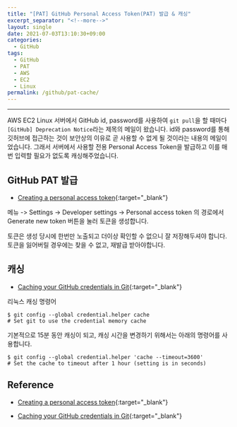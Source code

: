 ```yaml
---
title: "[PAT] GitHub Personal Access Token(PAT) 발급 & 캐싱"
excerpt_separator: "<!--more-->"
layout: single
date: 2021-07-03T13:10:30+09:00
categories:
  - GitHub
tags:
  - GitHub
  - PAT
  - AWS
  - EC2
  - Linux
permalink: /github/pat-cache/
---
```

---
AWS EC2 Linux 서버에서 GitHub id, password를 사용하여 `git pull`을 할 때마다 `[GitHub] Deprecation Notice`라는 제목의 메일이 왔습니다. id와 password를 통해 깃허브에 접근하는 것이 보안상의 이유로 곧 사용할 수 없게 될 것이라는 내용의 메일이었습니다. 그래서 서버에서 사용할 전용 Personal Access Token을 발급하고 이를 매번 입력할 필요가 없도록 캐싱해주었습니다.
<!--more-->

## GitHub PAT 발급
* [Creating a personal access token](https://docs.github.com/en/github/authenticating-to-github/keeping-your-account-and-data-secure/creating-a-personal-access-token){:target="_blank"}

메뉴 -> Settings -> Developer settings -> Personal access token 의 경로에서 Generate new token 버튼을 눌러 토큰을 생성합니다.

토큰은 생성 당시에 한번만 노출되고 더이상 확인할 수 없으니 잘 저장해두셔야 합니다. 토큰을 잃어버릴 경우에는 찾을 수 없고, 재발급 받아야합니다.

## 캐싱
* [Caching your GitHub credentials in Git](https://docs.github.com/en/get-started/getting-started-with-git/caching-your-github-credentials-in-git){:target="_blank"}

리눅스 캐싱 명령어
```
$ git config --global credential.helper cache
# Set git to use the credential memory cache
```
기본적으로 15분 동안 캐싱이 되고, 캐싱 시간을 변경하기 위해서는 아래의 명령어를 사용합니다.
```
$ git config --global credential.helper 'cache --timeout=3600'
# Set the cache to timeout after 1 hour (setting is in seconds)
```

## Reference
* [Creating a personal access token](https://docs.github.com/en/github/authenticating-to-github/keeping-your-account-and-data-secure/creating-a-personal-access-token){:target="_blank"}

* [Caching your GitHub credentials in Git](https://docs.github.com/en/get-started/getting-started-with-git/caching-your-github-credentials-in-git){:target="_blank"}